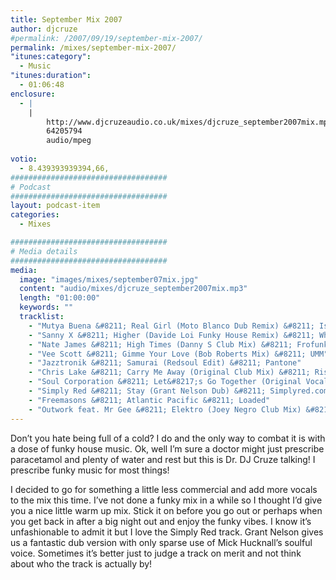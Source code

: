 ```yaml
---
title: September Mix 2007
author: djcruze
#permalink: /2007/09/19/september-mix-2007/
permalink: /mixes/september-mix-2007/
"itunes:category":
  - Music
"itunes:duration":
  - 01:06:48
enclosure:
  - |
    |
        http://www.djcruzeaudio.co.uk/mixes/djcruze_september2007mix.mp3
        64205794
        audio/mpeg
        
votio:
  - 8.439393939394,66,
###################################
# Podcast
###################################
layout: podcast-item
categories:
  - Mixes

###################################
# Media details
###################################
media:
  image: "images/mixes/september07mix.jpg"
  content: "audio/mixes/djcruze_september2007mix.mp3"
  length: "01:00:00"
  keywords: ""
  tracklist:
    - "Mutya Buena &#8211; Real Girl (Moto Blanco Dub Remix) &#8211; Island Records"
    - "Sanny X &#8211; Higher (Davide Loi Funky House Remix) &#8211; White"
    - "Nate James &#8211; High Times (Danny S Club Mix) &#8211; Frofunk"
    - "Vee Scott &#8211; Gimme Your Love (Bob Roberts Mix) &#8211; UMM"
    - "Jazztronik &#8211; Samurai (Redsoul Edit) &#8211; Pantone"
    - "Chris Lake &#8211; Carry Me Away (Original Club Mix) &#8211; Rising Music"
    - "Soul Corporation &#8211; Let&#8217;s Go Together (Original Vocal Mix) &#8211; Brass"
    - "Simply Red &#8211; Stay (Grant Nelson Dub) &#8211; Simplyred.com"
    - "Freemasons &#8211; Atlantic Pacific &#8211; Loaded"
    - "Outwork feat. Mr Gee &#8211; Elektro (Joey Negro Club Mix) &#8211; Defected"
---
```


Don&#8217;t you hate being full of a cold? I do and the only way to combat it is with a dose of funky house music. Ok, well I&#8217;m sure a doctor might just prescribe paracetamol and plenty of water and rest but this is Dr. DJ Cruze talking! I prescribe funky music for most things!

I decided to go for something a little less commercial and add more vocals to the mix this time. I&#8217;ve not done a funky mix in a while so I thought I&#8217;d give you a nice little warm up mix. Stick it on before you go out or perhaps when you get back in after a big night out and enjoy the funky vibes. I know it&#8217;s unfashionable to admit it but I love the Simply Red track. Grant Nelson gives us a fantastic dub version with only sparse use of Mick Hucknall&#8217;s soulful voice. Sometimes it&#8217;s better just to judge a track on merit and not think about who the track is actually by!

 [1]: http://www.djcruzeaudio.co.uk/mixes/djcruze_september2007mix.mp3